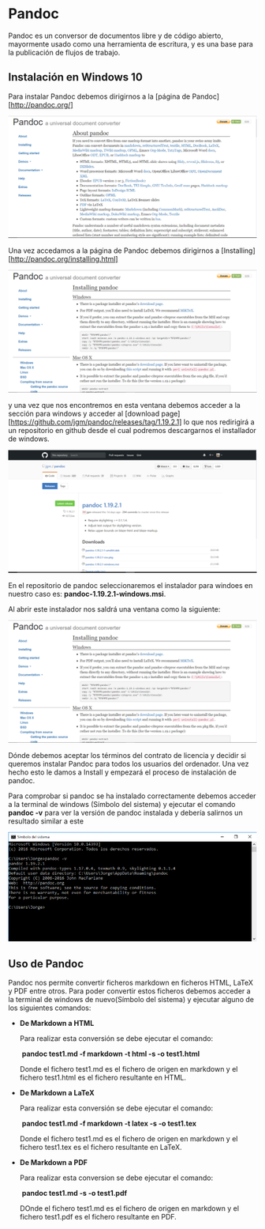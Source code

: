 # Pandoc

Pandoc es un conversor de documentos libre y de código abierto, mayormente usado como una herramienta de escritura, y es una base para la publicación de flujos de trabajo.

## Instalación en Windows 10

Para instalar Pandoc debemos dirigirnos a la [página de Pandoc][http://pandoc.org/]

![Página principal de Pandoc](captura-pandoc.PNG)



Una vez accedamos a la página de Pandoc debemos dirigirnos a [Installing][http://pandoc.org/installing.html] 



![Installing](installing-pandoc.PNG)



y una vez que nos encontremos en esta ventana debemos acceder a la sección para windows y acceder al [download page][https://github.com/jgm/pandoc/releases/tag/1.19.2.1] lo que nos redirigirá a un repositorio en github desde el cual podremos descargarnos el installador de windows.



![Github de Pandoc](github-pandoc.PNG)



En el repositorio de pandoc seleccionaremos el instalador para windoes en nuestro caso es: **pandoc-1.19.2.1-windows.msi**.

Al abrir este instalador nos saldrá una ventana como la siguiente:

![Instalador Pandoc](installing-pandoc.PNG)

Dónde debemos aceptar los términos del contrato de licencia y decidir si queremos instalar Pandoc para todos los usuarios del ordenador. Una vez hecho esto le damos a Install y empezará el proceso de instalación de pandoc. 

Para comprobar si pandoc se ha instalado correctamente debemos acceder a la terminal de windows (Símbolo del sistema) y ejecutar el comando **pandoc -v** para ver la versión de pandoc instalada y debería salirnos un resultado similar a este 

![pandoc -v](pandoc-v.PNG)



## Uso de Pandoc

Pandoc nos permite convertir ficheros markdown en ficheros HTML, LaTeX y PDF entre otros. Para poder convertir estos ficheros debemos acceder a la terminal de windows de nuevo(Símbolo del sistema) y ejecutar alguno de los siguientes comandos:

* **De Markdown a HTML**

  Para realizar esta conversión se debe ejecutar el comando:

  ​		**pandoc test1.md -f markdown -t html -s -o test1.html**

  Donde el fichero test1.md es el fichero de origen en markdown y el fichero test1.html es el fichero resultante en HTML.

* **De Markdown a LaTeX**

  Para realizar esta conversión se debe ejecutar el comando:

  ​		**pandoc test1.md -f markdown -t latex -s -o test1.tex**

  Donde el fichero test1.md es el fichero de origen en markdown y el fichero test1.tex es el fichero resultante en LaTeX.

* **De Markdown a PDF**

  Para realizar esta conversion se debe ejecutar el comando:

  ​		**pandoc test1.md -s -o test1.pdf**

  DOnde el fichero test1.md es el fichero de origen en markdown y el fichero test1.pdf es el fichero resultante en PDF.